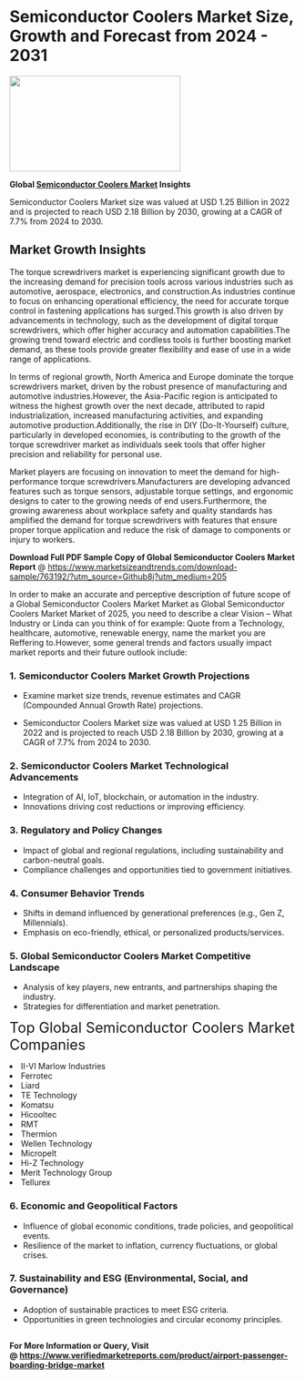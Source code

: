 <H1>Semiconductor Coolers Market Size, Growth and Forecast from 2024 - 2031</H1><img class="aligncenter size-medium wp-image-584254" src="https://thirdeyenews.in/wp-content/uploads/2024/09/Global-Market-Research-300x168.jpeg" alt="" width="300" height="168" /><p><strong>Global&nbsp;<a href="https://www.marketsizeandtrends.com/download-sample/763192/?utm_source=Github8j?utm_medium=205">Semiconductor Coolers Market</a> Insights</strong></p><p>Semiconductor Coolers Market size was valued at USD 1.25 Billion in 2022 and is projected to reach USD 2.18 Billion by 2030, growing at a CAGR of 7.7% from 2024 to 2030.</p><p><h2>Market Growth Insights</h2> <p>The torque screwdrivers market is experiencing significant growth due to the increasing demand for precision tools across various industries such as automotive, aerospace, electronics, and construction.As industries continue to focus on enhancing operational efficiency, the need for accurate torque control in fastening applications has surged.This growth is also driven by advancements in technology, such as the development of digital torque screwdrivers, which offer higher accuracy and automation capabilities.The growing trend toward electric and cordless tools is further boosting market demand, as these tools provide greater flexibility and ease of use in a wide range of applications.</p> <p>In terms of regional growth, North America and Europe dominate the torque screwdrivers market, driven by the robust presence of manufacturing and automotive industries.However, the Asia-Pacific region is anticipated to witness the highest growth over the next decade, attributed to rapid industrialization, increased manufacturing activities, and expanding automotive production.Additionally, the rise in DIY (Do-It-Yourself) culture, particularly in developed economies, is contributing to the growth of the torque screwdriver market as individuals seek tools that offer higher precision and reliability for personal use.</p> <p>Market players are focusing on innovation to meet the demand for high-performance torque screwdrivers.Manufacturers are developing advanced features such as torque sensors, adjustable torque settings, and ergonomic designs to cater to the growing needs of end users.Furthermore, the growing awareness about workplace safety and quality standards has amplified the demand for torque screwdrivers with features that ensure proper torque application and reduce the risk of damage to components or injury to workers.</p> <p><span class=""><strong>Download Full PDF Sample Copy of Global Semiconductor Coolers Market Report</strong> @ <a href="https://www.marketsizeandtrends.com/download-sample/763192/?utm_source=Github8j?utm_medium=205" target="_blank">https://www.marketsizeandtrends.com/download-sample/763192/?utm_source=Github8j?utm_medium=205</a></span></p><p>In order to make an accurate and perceptive description of future scope of a Global&nbsp;Semiconductor Coolers Market Market as Global&nbsp;Semiconductor Coolers Market Market of 2025, you need to describe a clear Vision &ndash; What Industry or Linda can you think of for example: Quote from a Technology, healthcare, automotive, renewable energy, name the market you are Reffering to.However, some general trends and factors usually impact market reports and their future outlook include:</p><h3>1.&nbsp;<strong>Semiconductor Coolers Market Growth Projections</strong></h3><ul><li>Examine market size trends, revenue estimates and CAGR (Compounded Annual Growth Rate) projections.</li><li><p>Semiconductor Coolers Market size was valued at USD 1.25 Billion in 2022 and is projected to reach USD 2.18 Billion by 2030, growing at a CAGR of 7.7% from 2024 to 2030.</p></li></ul><h3>2.&nbsp;<strong>Semiconductor Coolers Market Technological Advancements</strong></h3><ul><li>Integration of AI, IoT, blockchain, or automation in the industry.</li><li>Innovations driving cost reductions or improving efficiency.</li></ul><h3>3.&nbsp;<strong>Regulatory and Policy Changes</strong></h3><ul><li>Impact of global and regional regulations, including sustainability and carbon-neutral goals.</li><li>Compliance challenges and opportunities tied to government initiatives.</li></ul><h3>4.&nbsp;<strong>Consumer Behavior Trends</strong></h3><ul><li>Shifts in demand influenced by generational preferences (e.g., Gen Z, Millennials).</li><li>Emphasis on eco-friendly, ethical, or personalized products/services.</li></ul><h3>5.&nbsp;<strong>Global Semiconductor Coolers Market Competitive Landscape</strong></h3><ul><li>Analysis of key players, new entrants, and partnerships shaping the industry.</li><li>Strategies for differentiation and market penetration.</li></ul><p data-pm-slice="1 1 []"><span style="color: inherit; font-family: inherit; font-size: 25px;">Top Global Semiconductor Coolers Market Companies</span></p><div class="" data-test-id=""><p><li>II-VI Marlow Industries</li><li> Ferrotec</li><li> Liard</li><li> TE Technology</li><li> Komatsu</li><li> Hicooltec</li><li> RMT</li><li> Thermion</li><li> Wellen Technology</li><li> Micropelt</li><li> Hi-Z Technology</li><li> Merit Technology Group</li><li> Tellurex</li></p></div><h3>6.&nbsp;<strong>Economic and Geopolitical Factors</strong></h3><ul><li>Influence of global economic conditions, trade policies, and geopolitical events.</li><li>Resilience of the market to inflation, currency fluctuations, or global crises.</li></ul><h3>7.&nbsp;<strong>Sustainability and ESG (Environmental, Social, and Governance)</strong></h3><ul><li>Adoption of sustainable practices to meet ESG criteria.</li><li>Opportunities in green technologies and circular economy principles.</li></ul><h2><strong style="font-size: 14px;">For More Information or Query, Visit @&nbsp;</strong><a style="background-color: #ffffff; font-size: 14px;" href="https://www.marketsizeandtrends.com/report/semiconductor-coolers-market/" target="_blank">https://www.verifiedmarketreports.com/product/airport-passenger-boarding-bridge-market</a></h2>
